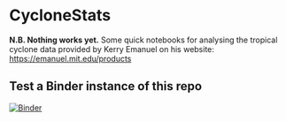 # CycloneStats
**N.B. Nothing works yet.** Some quick notebooks for analysing the tropical cyclone data provided by Kerry Emanuel on his website: https://emanuel.mit.edu/products


## Test a Binder instance of this repo
[![Binder](https://mybinder.org/badge_logo.svg)](https://mybinder.org/v2/gh/AndrewWilliams3142/CycloneStats/test_binder)
